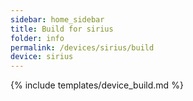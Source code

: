 ```yaml
---
sidebar: home_sidebar
title: Build for sirius
folder: info
permalink: /devices/sirius/build
device: sirius
---
```

{% include templates/device_build.md %}

